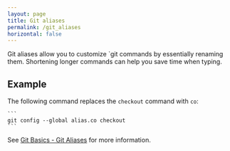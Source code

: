 ```yaml
---
layout: page
title: Git aliases
permalink: /git_aliases
horizontal: false
---
```


Git aliases allow you to customize `git commands by essentially renaming them. Shortening longer commands can help you save time when typing.

## Example

The following command replaces the `checkout` command with `co`:

    ```
    git config --global alias.co checkout
    ```

See [Git Basics - Git Aliases](https://git-scm.com/book/en/v2/Git-Basics-Git-Aliases) for more information.
